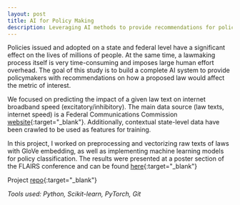 ```yaml
---
layout: post
title: AI for Policy Making
description: Leveraging AI methods to provide recommendations for policy makers
---
```


Policies issued and adopted on a state and federal level have a significant effect on the lives of millions of people. At the same time, a lawmaking process itself is very time-consuming and imposes large human effort overhead. The goal of this study is to build a complete AI system to provide policymakers with recommendations on how a proposed law would affect the metric of interest.

We focused on predicting the impact of a given law text on internet broadband speed (excitatory/inhibitory). The main data source (law texts, internet speed) is a Federal Communications Commission [website](https://opendata.fcc.gov){:target="_blank"}. Additionally, contextual state-level data have been crawled to be used as features for training.

In this project, I worked on preprocessing and vectorizing raw texts of laws with GloVe embedding, as well as implementing machine learning models for policy classification. The results were presented at a poster section of the FLAIRS conference and can be found [here](https://journals.flvc.org/FLAIRS/article/view/128499){:target="_blank"}

Project [repo](https://github.com/AI-VTRC/AIassurance){:target="_blank"}

*Tools used: Python, Scikit-learn, PyTorch, Git*